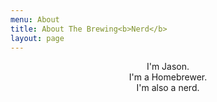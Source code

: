 ```yaml
---
menu: About
title: About The Brewing<b>Nerd</b>
layout: page
---
```

<center>I'm Jason.</center>

<center>I'm a Homebrewer.</center>

<center>I'm also a nerd.</center>